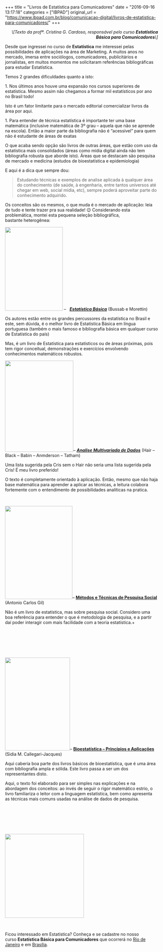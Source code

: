 +++
title = "Livros de Estatística para Comunicadores"
date = "2016-09-16 13:17:18"
categories = ["IBPAD"]
original_url = "https://www.ibpad.com.br/blog/comunicacao-digital/livros-de-estatistica-para-comunicadores/"
+++

<p style="text-align: right;">
<em>\[Texto da profª. Cristina G. Cardoso, responsável pelo
curso <strong>Estatística Básica para Comunicadores</strong>\]</em>
</p>
<p>
Desde que ingressei no curso de <strong>Estatística</strong> me
interessei pelas possibilidades de aplicações na área de Marketing. A
muitos anos no mercado, imersa entre sociólogos, comunicadores,
publicitários e jornalistas, em muitos momentos me solicitaram
referências bibliográficas para estudar Estatística.
</p>
<p>
Temos 2 grandes dificuldades quanto a isto:
</p>
<p>
1.  Nos últimos anos houve uma expansão nos cursos superiores de
    estatística. Mesmo assim não chegamos a formar mil estatísticos por
    ano no Brasil todo!
    </p>
    <p>
    Isto é um fator limitante para o mercado editorial comercializar
    livros da área por aqui.
    </p>
    <p>
    1.  Para entender de técnica estatística é importante ter uma base
        matemática (inclusive matemática de 3º grau – aquela que não se
        aprende na escola). Então a maior parte da bibliografia não é
        “acessível” para quem não é estudante de áreas de exatas
        </p>
        <p>
        O que acaba sendo opção são livros de outras áreas, que estão
        com uso da estatística mais consolidados (áreas como mídia
        digital ainda não tem bibliografia robusta que aborde isto).
        Áreas que se destacam são pesquisa de mercado e medicina
        (estudos de bioestatística e epidemiologia)
        </p>
        <p>
        E aqui é a dica que sempre dou:
        </p>
        <blockquote>
        <p>
        Estudando técnicas e exemplos de analise aplicada à qualquer
        área do conhecimento (de saúde, à engenharia, entre tantos
        universos até chegar em web, social mídia, etc), sempre poderá
        aproveitar parte do conhecimento adquirido.

</p>
</blockquote>
<p>
Os conceitos são os mesmos, o que muda é o mercado de aplicação: leia de
tudo e tente trazer pra sua realidade! 😉 Considerando esta problemática,
montei esta pequena seleção bibliográfica, bastante heterogênea:
</p>

<p>
<img class="size-full wp-image-4359 alignleft" src="https://www.ibpad.com.br/wp-content/uploads/2016/09/estatistica-basica.png" alt="" width="190" height="275" srcset="https://www.ibpad.com.br/wp-content/uploads/2016/09/estatistica-basica.png 190w, https://www.ibpad.com.br/wp-content/uploads/2016/09/estatistica-basica-69x100.png 69w" sizes="(max-width: 190px) 100vw, 190px"> –  
<a href="http://www.editorasaraiva.com.br/produto/universitario/matematica-e-estatistica/estatistica-basica/" target="_blank" rel="noopener"><strong><em>Estatística
Básica</em></strong></a> (Bussab e Morettin)
</p>
<p>
Os autores estão entre os grandes percussores da estatística no Brasil e
este, sem dúvida, é o melhor livro de Estatística Básica em língua
portuguesa (também o mais famoso e bibliografia básica em qualquer curso
de Estatística do país)
</p>
<p>
Mas, é um livro de Estatística para estatísticos ou de áreas próximas,
pois tem rigor conceitual, demonstrações e exercícios envolvendo
conhecimentos matemáticos robustos.
</p>

<span class="vc_sep_holder vc_sep_holder_l"><span
class="vc_sep_line"></span></span><span
class="vc_sep_holder vc_sep_holder_r"><span
class="vc_sep_line"></span></span>

<p>
<img class="alignleft size-medium wp-image-4360" src="https://www.ibpad.com.br/wp-content/uploads/2016/09/analise-multivariada-de-dados-225x300.jpg" alt="" width="225" height="300" srcset="https://www.ibpad.com.br/wp-content/uploads/2016/09/analise-multivariada-de-dados-225x300.jpg 225w, https://www.ibpad.com.br/wp-content/uploads/2016/09/analise-multivariada-de-dados-75x100.jpg 75w, https://www.ibpad.com.br/wp-content/uploads/2016/09/analise-multivariada-de-dados.jpg 330w" sizes="(max-width: 225px) 100vw, 225px">–
<a href="http://loja.grupoa.com.br/livros/metodos-de-pesquisa/analise-multivariada-de-dados/9788577804023" target="_blank" rel="noopener"><em><strong>Analise
Multivariada de Dados</strong></em></a> (Hair – Black – Babin –
Anmderson – Tatham)
</p>
<p>
Uma lista sugerida pela Cris sem o Hair não seria uma lista sugerida
pela Cris! É meu livro preferido!
</p>
<p>
O texto é completamente orientado à aplicação. Então, mesmo que não haja
base matemática para aprender a aplicar as técnicas, a leitura colabora
fortemente com o entendimento de possibilidades analíticas na pratica.
</p>
<p>
 
</p>

<span class="vc_sep_holder vc_sep_holder_l"><span
class="vc_sep_line"></span></span><span
class="vc_sep_holder vc_sep_holder_r"><span
class="vc_sep_line"></span></span>

<p>
<img class="alignleft wp-image-4361" src="https://www.ibpad.com.br/wp-content/uploads/2016/09/metodos-e-tecnicas-de-pesquisa-social.jpg" alt="" width="222" height="306" srcset="https://www.ibpad.com.br/wp-content/uploads/2016/09/metodos-e-tecnicas-de-pesquisa-social.jpg 182w, https://www.ibpad.com.br/wp-content/uploads/2016/09/metodos-e-tecnicas-de-pesquisa-social-73x100.jpg 73w" sizes="(max-width: 222px) 100vw, 222px">–
<a href="http://www.grupogen.com.br/humanas/metodologia-cientifica/metodos-tecnicas-pesquisa-social" target="_blank" rel="noopener"><strong>Métodos
e Técnicas de Pesquisa Social</strong></a> (Antonio Carlos Gil)
</p>
<p>
Não é um livro de estatística, mas sobre pesquisa social. Considero uma
boa referência para entender o que é metodologia de pesquisa, e a partir
daí poder interagir com mais facilidade com a teoria estatística.+
</p>
<p>
 
</p>
<p>
 
</p>
<p>
 
</p>

<span class="vc_sep_holder vc_sep_holder_l"><span
class="vc_sep_line"></span></span><span
class="vc_sep_holder vc_sep_holder_r"><span
class="vc_sep_line"></span></span>

<p>
<img class="alignleft size-full wp-image-4362" src="https://www.ibpad.com.br/wp-content/uploads/2016/09/bioestatistica.jpg" alt="" width="214" height="306" srcset="https://www.ibpad.com.br/wp-content/uploads/2016/09/bioestatistica.jpg 214w, https://www.ibpad.com.br/wp-content/uploads/2016/09/bioestatistica-210x300.jpg 210w, https://www.ibpad.com.br/wp-content/uploads/2016/09/bioestatistica-70x100.jpg 70w" sizes="(max-width: 214px) 100vw, 214px">–
<strong><a href="http://loja.grupoa.com.br/livros/epidemiologia-e-saude-publica/bioestatistica/9788536300924" target="_blank" rel="noopener">Bioestatística
– Princípios e Aplicações</a></strong> (Sidia M. Callegari-Jacques)
</p>
<p>
Aqui caberia boa parte dos livros básicos de bioestatística, que é uma
área com bibliografia ampla e sólida. Este livro passa a ser um dos
representantes disto.
</p>
<p>
Aqui, o texto foi elaborado para ser simples nas explicações e na
abordagem dos conceitos: ao invés de seguir o rigor matemático estrio, o
livro familiariza o leitor com a linguagem estatística, bem como
apresenta as técnicas mais comuns usadas na análise de dados de
pesquisa.
</p>
<p>
 
</p>
<p>
 
</p>
<p>
 
</p>

<p>
<a href="https://www.ibpad.com.br/produto/estatistica-basica-para-comunicadores-rj/" target="_blank"><img class="alignleft wp-image-3629 size-medium" src="https://www.ibpad.com.br/wp-content/uploads/2017/01/EBC-260x276.jpg" width="260" height="276" srcset="https://www.ibpad.com.br/wp-content/uploads/2017/01/EBC-260x276.jpg 260w, https://www.ibpad.com.br/wp-content/uploads/2017/01/EBC-768x815.jpg 768w, https://www.ibpad.com.br/wp-content/uploads/2017/01/EBC.jpg 965w, https://www.ibpad.com.br/wp-content/uploads/2017/01/EBC-94x100.jpg 94w, https://www.ibpad.com.br/wp-content/uploads/2017/01/EBC-300x318.jpg 300w" sizes="(max-width: 260px) 100vw, 260px"></a>
</p>
<p>
 
</p>
<p>
Ficou interessado em Estatística? Conheça e se cadastre no nosso
curso <strong>Estatística Básica para Comunicadores</strong> que
ocorrerá
no <a href="https://www.ibpad.com.br/produto/estatistica-basica-para-comunicadores-rj/" target="_blank" rel="noopener">Rio
de Janeiro</a> e
em <a href="https://www.ibpad.com.br/produto/estatistica-basica-para-comunicadores-df/">Brasília</a>.
</p>

